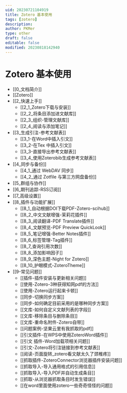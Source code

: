 ```yaml
---
uid: 20230721104919
title: Zotero 基本使用
tags: [zotero]
description: 
author: PKMer
type: other
draft: false
editable: false
modified: 20230818142940
---
```


# Zotero 基本使用

- [[0_文档简介]]
- [[Zotero]]
- [[2_快速上手]]
	- [[2_1_Zotero下载与安装]]
	- [[2_2_将条目添加进文献库]]
	- [[2_3_组织-管理文献库]]
	- [[2_4_阅读与添加笔记]]
- [[3_生成引注-参考文献表]]
	- [[3_1-在Word中插入引文]]
	- [[3_2-在Tex 中插入引文]]
	- [[3_3-直接导出参考文献表]]
	- [[3_4_使用Zoterobib生成参考文献表]]
- [[4_同步与备份]]
	- [[4_1_通过 WebDAV 同步]]
	- [[4_2_通过 Zotfile 与第三方网盘备份]]
- [[5_群组与协作]]
- [[6_期刊追踪-RSS订阅]]
- [[7_高级设置]]
- [[8_插件与功能扩展]]
	- [[8_1_自动根据DOI下载PDF-Zotero-scihub]]
	- [[8_2_中文文献增强-茉莉花插件]]
	- [[8_3_阅读翻译-PDF Translate插件]]
	- [[8_4_文献预览-PDF Preview QuickLook]]
	- [[8_5_笔记增强-Better Notes插件]]
	- [[8_6_标签管理-Tag插件]]
	- [[8_7_查询引用次数]]
	- [[8_8_添加影响因子]]
	- [[8_9_深色主题-Night for Zotero]]
	- [[8_10_护眼模式-ZoteroTheme]]
- [[9-常见问题]]
	- [[插件-插件安装与更新相关问题]]
	- [[使用-Zotero-3种获得知网pdf的方法]]
	- [[使用-Zotero运行起来卡顿]]
	- [[同步-切换同步方案]]
	- [[同步-如何确定目前采用的是哪种同步方案]]
	- [[文库-如何自定义文献列表的字段]]
	- [[文库-移除条目与删除条目]]
	- [[文库-重命名附件-Zotero自带]]
	- [[问题案例-坚果云里有我抓取的pdf]]
	- [[引文插件-在WPS中使用ZoteroWord插件]]
	- [[引文 插件-Word加载项相关问题]]
	- [[引文-Zotero将引注链接到参考文献表]]
	- [[阅读-页面旋转_zotero看文献太久了颈椎疼]]
	- [[抓取插件-ZoteroConnector浏览器插件安装问题]]
	- [[抓取导入-导入通用格式的引用信息]]
	- [[抓取导入-导入PDF并自动生成条目]]
	- [[抓取-从浏览器抓取条目时发生错误]]
	- [[在word里面使用zotero一些奇奇怪怪的问题]]
